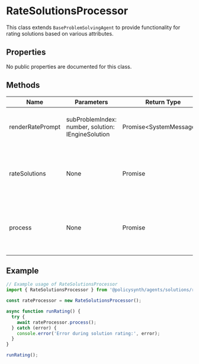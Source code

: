# RateSolutionsProcessor

This class extends `BaseProblemSolvingAgent` to provide functionality for rating solutions based on various attributes.

## Properties

No public properties are documented for this class.

## Methods

| Name               | Parameters                          | Return Type       | Description                                                                 |
|--------------------|-------------------------------------|-------------------|-----------------------------------------------------------------------------|
| renderRatePrompt   | subProblemIndex: number, solution: IEngineSolution | Promise<SystemMessage[]> | Generates prompt messages for rating a solution.                            |
| rateSolutions      | None                                | Promise<void>     | Processes all sub-problems and their solutions, and applies ratings.        |
| process            | None                                | Promise<void>     | Initializes the chat model and handles the rating process for solutions.    |

## Example

```typescript
// Example usage of RateSolutionsProcessor
import { RateSolutionsProcessor } from '@policysynth/agents/solutions/ranking/rateSolutions.js';

const rateProcessor = new RateSolutionsProcessor();

async function runRating() {
  try {
    await rateProcessor.process();
  } catch (error) {
    console.error('Error during solution rating:', error);
  }
}

runRating();
```
